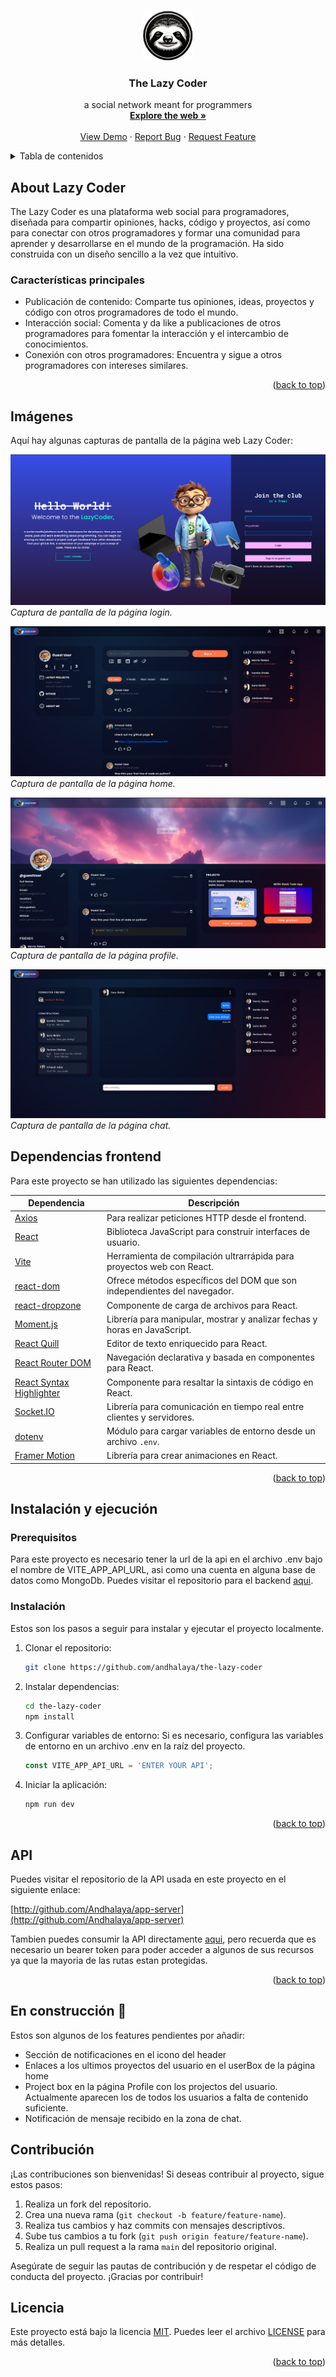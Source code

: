 
<a name="readme-top"></a>
<!-- PROJECT LOGO -->
<br />
<div align="center">
  <a href="https://github.com/othneildrew/Best-README-Template">
    <img src="public/icon.png" alt="Logo" width="80" height="80">
  </a>

  <h3 align="center">The Lazy Coder</h3>

  <p align="center">
    a social network meant for programmers
    <br />
    <a href="https://the-lazy-coder.netlify.app"><strong>Explore the web »</strong></a>
    <br />
    <br />
    <a href="https://github.com/andhalaya">View Demo</a>
    ·
    <a href="https://github.com/andhalaya">Report Bug</a>
    ·
    <a href="https://github.com/andhalaya">Request Feature</a>
  </p>
</div>



<!-- TABLE OF CONTENTS -->
<details>
  <summary>Tabla de contenidos</summary>
  <ol>
    <li>
      <a href="#about-the-project">About Lazy Coder</a>
      <ul>
        <li><a href="#caracteristicas">Caracteristicas principales</a></li>
      </ul>
    </li>
    <li>
      <a href="#imagenes">Imagenes</a>
    </li>
    <li><a href="#dependencias">Dependencias frontend</a></li>
    <li>
        <a href="#instalacionyejecucion">Instalación y ejecución</a>
        <ul>
        <li><a href="#prerequisitos">Prerequisitos</a></li>
        <li><a href="#instalación">Instalación</a></li>
        </ul>
    </li>
    <li><a href="#api">Api</a></li>
    <li><a href="#contribucion">Contribuciones</a></li>
    <li><a href="#licencia">Licencia</a></li>
  </ol>
</details>



<!-- ABOUT THE PROJECT -->
## About Lazy Coder

The Lazy Coder es una plataforma web social para programadores, diseñada para compartir opiniones, hacks, código y proyectos, así como para conectar con otros programadores y formar una comunidad para aprender y desarrollarse en el mundo de la programación.
Ha sido construida con un diseño sencillo a la vez que intuitivo.

### Características principales
* Publicación de contenido: Comparte tus opiniones, ideas, proyectos y código con otros programadores de todo el mundo.
* Interacción social: Comenta y da like a publicaciones de otros programadores para fomentar la interacción y el intercambio de conocimientos.
* Conexión con otros programadores: Encuentra y sigue a otros programadores con intereses similares.

<p align="right">(<a href="#readme-top">back to top</a>)</p>

## Imágenes 

Aquí hay algunas capturas de pantalla de la página web Lazy Coder:

![Captura de pantalla 1](/public/login-page.png)
_Captura de pantalla de la página login._

![Captura de pantalla 2](/public/home-page.png)
_Captura de pantalla de la página home._

![Captura de pantalla 3](/public/profile-page.png)
_Captura de pantalla de la página profile._

![Captura de pantalla 3](/public/chat.png)
_Captura de pantalla de la página chat._

## Dependencias frontend

Para este proyecto se han utilizado las siguientes dependencias:



| Dependencia               | Descripción                                                                                   |
|---------------------------|-----------------------------------------------------------------------------------------------|
| [Axios](https://github.com/axios/axios)                    | Para realizar peticiones HTTP desde el frontend.                                                |
| [React](https://reactjs.org/)                              | Biblioteca JavaScript para construir interfaces de usuario.                                      |
| [Vite](https://vitejs.dev/)                                | Herramienta de compilación ultrarrápida para proyectos web con React.                            |
| [react-dom](https://reactjs.org/docs/react-dom.html)       | Ofrece métodos específicos del DOM que son independientes del navegador.                         |
| [react-dropzone](https://github.com/react-dropzone/react-dropzone) | Componente de carga de archivos para React.                                                   |
| [Moment.js](https://momentjs.com/)                        | Librería para manipular, mostrar y analizar fechas y horas en JavaScript.                         |
| [React Quill](https://github.com/zenoamaro/react-quill)    | Editor de texto enriquecido para React.                                                        |
| [React Router DOM](https://reactrouter.com/web/guides/quick-start) | Navegación declarativa y basada en componentes para React.                                      |
| [React Syntax Highlighter](https://github.com/react-syntax-highlighter/react-syntax-highlighter) | Componente para resaltar la sintaxis de código en React.                                   |
| [Socket.IO](https://socket.io/)                            | Librería para comunicación en tiempo real entre clientes y servidores.                            |
| [dotenv](https://github.com/motdotla/dotenv)              | Módulo para cargar variables de entorno desde un archivo `.env`.                                   |
| [Framer Motion](https://www.framer.com/motion/)            | Librería para crear animaciones en React.                                                        |


<p align="right">(<a href="#readme-top">back to top</a>)</p>



<!-- GETTING STARTED -->
## Instalación y ejecución

### Prerequisitos
Para este proyecto es necesario tener la url de la api en el archivo .env bajo el nombre de VITE_APP_API_URL, asi como una cuenta en alguna base de datos como MongoDb. Puedes visitar el repositorio para el backend [aqui](https://github.com/Andhalaya/app-server). 

### Instalación

Estos son los pasos a seguir para instalar y ejecutar el proyecto localmente. 

1. Clonar el repositorio:
    ```bash
   git clone https://github.com/andhalaya/the-lazy-coder
2. Instalar dependencias:
   ```sh
   cd the-lazy-coder
   npm install
   ```
3. Configurar variables de entorno: Si es necesario, configura las variables de entorno en un archivo .env en la raíz del proyecto.
    ```js
    const VITE_APP_API_URL = 'ENTER YOUR API';
    ```
   
4. Iniciar la aplicación:
   ```sh
   npm run dev
   ```

<p align="right">(<a href="#readme-top">back to top</a>)</p>

<!-- api -->
## API

Puedes visitar el repositorio de la API usada en este proyecto en el siguiente enlace:

[http://github.com/Andhalaya/app-server](http://github.com/Andhalaya/app-server)

Tambien puedes consumir la API directamente [aqui](https://app-server-production-1cf6.up.railway.app), pero recuerda que es necesario un bearer token para poder acceder a algunos de sus recursos ya que la mayoria de las rutas estan protegidas. 

<p align="right">(<a href="#readme-top">back to top</a>)</p>

## En construcción 🚧

Estos son algunos de los features pendientes por añadir:
* Sección de notificaciones en el icono del header
* Enlaces a los ultimos proyectos del usuario en el userBox de la página home
* Project box en la página Profile con los projectos del usuario. Actualmente aparecen los de todos los usuarios a falta de contenido suficiente.
* Notificación de mensaje recibido en la zona de chat.

<!-- CONTRIBUTING -->
## Contribución

¡Las contribuciones son bienvenidas! Si deseas contribuir al proyecto, sigue estos pasos:

1. Realiza un fork del repositorio.
2. Crea una nueva rama (`git checkout -b feature/feature-name`).
3. Realiza tus cambios y haz commits con mensajes descriptivos.
4. Sube tus cambios a tu fork (`git push origin feature/feature-name`).
5. Realiza un pull request a la rama `main` del repositorio original.

Asegúrate de seguir las pautas de contribución y de respetar el código de conducta del proyecto. ¡Gracias por contribuir!

## Licencia

Este proyecto está bajo la licencia [MIT](https://opensource.org/licenses/MIT). Puedes leer el archivo [LICENSE](LICENSE) para más detalles.

<p align="right">(<a href="#readme-top">back to top</a>)</p>